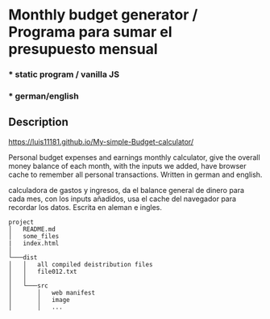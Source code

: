 # Monthly budget generator / Programa para sumar el presupuesto mensual    
### * static program / vanilla JS
###  * german/english

## Description
https://luis11181.github.io/My-simple-Budget-calculator/

Personal budget expenses and earnings monthly calculator, give the overall money balance of each month, with the inputs we added, have browser cache to remember all personal transactions.
Written in german and english.

calculadora de gastos y ingresos, da el balance general de dinero para cada mes, con los inputs añadidos, usa el cache del navegador para recordar los datos.
Escrita en aleman e ingles.

```
project
│   README.md
│   some_files
|   index.html
│
└───dist
│   │   all compiled deistribution files
│   │   file012.txt
│   │
│   └───src
│       │   web manifest
│       │   image
│       │   ...

```



